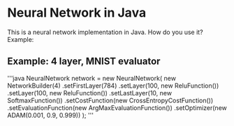 <h1>Neural Network in Java
</h1>

<p>This is a neural network implementation in Java. How do you use it?
Example:
</p>
<h2>Example: 4 layer, MNIST evaluator</h2>


'''java
NeuralNetwork network = new NeuralNetwork(
                     new NetworkBuilder(4)
                              .setFirstLayer(784)
                              .setLayer(100, new ReluFunction())
                              .setLayer(100, new ReluFunction())
                              .setLastLayer(10, new SoftmaxFunction())
                              .setCostFunction(new CrossEntropyCostFunction())
                              .setEvaluationFunction(new ArgMaxEvaluationFunction())
                              .setOptimizer(new ADAM(0.001, 0.9, 0.999))
                     );
'''
